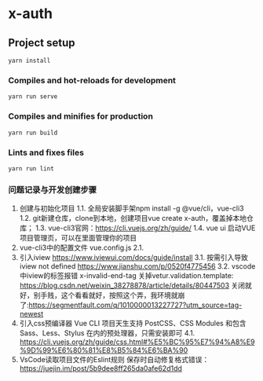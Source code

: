 # x-auth

## Project setup
```
yarn install
```

### Compiles and hot-reloads for development
```
yarn run serve
```

### Compiles and minifies for production
```
yarn run build
```

### Lints and fixes files
```
yarn run lint
```
### 问题记录与开发创建步骤
1. 创建与初始化项目
1.1. 全局安装脚手架npm install -g @vue/cli，vue-cli3
1.2. git新建仓库，clone到本地，创建项目vue create x-auth，覆盖掉本地仓库；
1.3. vue-cli3官网：https://cli.vuejs.org/zh/guide/
1.4. vue ui 启动VUE项目管理页，可以在里面管理你的项目
2. vue-cli3中的配置文件 vue.config.js
2.1. 
3. 引入iview https://www.iviewui.com/docs/guide/install
3.1. 按需引入导致iview not defined https://www.jianshu.com/p/0520f4775456
3.2. vscode中iview的标签报错 x-invalid-end-tag 关掉vetur.validation.template: https://blog.csdn.net/weixin_38278878/article/details/80447503
关闭就好，别手贱，这个看看就好，按照这个弄，我环境就崩了:https://segmentfault.com/q/1010000013227727?utm_source=tag-newest
4. 引入css预编译器   Vue CLI 项目天生支持 PostCSS、CSS Modules 和包含 Sass、Less、Stylus 在内的预处理器，只需安装即可
4.1. https://cli.vuejs.org/zh/guide/css.html#%E5%BC%95%E7%94%A8%E9%9D%99%E6%80%81%E8%B5%84%E6%BA%90
5. VsCode读取项目文件的Eslint规则 保存时自动修复格式错误：https://juejin.im/post/5b9dee8ff265da0afe62d1dd